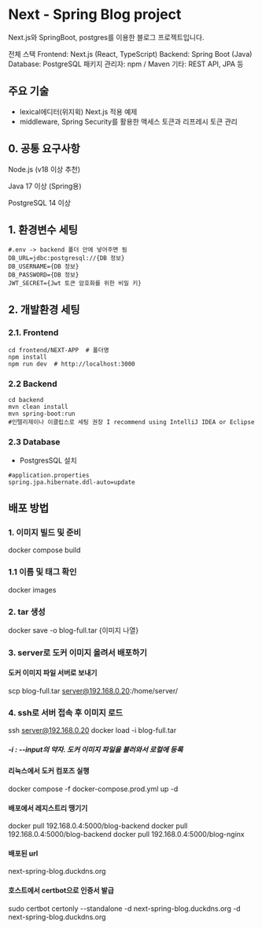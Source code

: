 # Next - Spring Blog project

Next.js와 SpringBoot, postgres를 이용한 블로그 프로젝트입니다.

전체 스택
Frontend: Next.js (React, TypeScript)
Backend: Spring Boot (Java)
Database: PostgreSQL
패키지 관리자: npm / Maven
기타: REST API, JPA 등

## 주요 기술
- lexical에디터(위지윅) Next.js 적용 예제
- middleware, Spring Security를 활용한 액세스 토큰과 리프레시 토큰 관리


## 0. 공통 요구사항
Node.js (v18 이상 추천)

Java 17 이상 (Spring용)

PostgreSQL 14 이상



## 1. 환경변수 세팅
```
#.env -> backend 폴더 안에 넣어주면 됨
DB_URL=jdbc:postgresql://{DB 정보}
DB_USERNAME={DB 정보}
DB_PASSWORD={DB 정보}
JWT_SECRET={Jwt 토큰 암호화를 위한 비밀 키}
```


## 2. 개발환경 세팅 

### 2.1. Frontend
```
cd frontend/NEXT-APP  # 폴더명 
npm install
npm run dev  # http://localhost:3000
```

### 2.2 Backend 
```
cd backend
mvn clean install
mvn spring-boot:run  
#인텔리제이나 이클립스로 세팅 권장 I recommend using IntelliJ IDEA or Eclipse
```

### 2.3 Database
- PostgresSQL 설치

```
#application.properties
spring.jpa.hibernate.ddl-auto=update
```



## 배포 방법 
### 1. 이미지 빌드 및 준비
docker compose build

### 1.1 이름 및 태그 확인
docker images

### 2. tar 생성
docker save -o blog-full.tar {이미지 나열}

### 3. server로 도커 이미지 올려서 배포하기
#### 도커 이미지 파일 서버로 보내기 
scp blog-full.tar server@192.168.0.20:/home/server/

### 4. ssh로 서버 접속 후 이미지 로드
ssh server@192.168.0.20 
docker load -i blog-full.tar 
##### -i : --input의 약자. 도커 이미지 파일을 불러와서 로컬에 등록

#### 리눅스에서 도커 컴포즈 실행
docker compose -f docker-compose.prod.yml up -d

#### 배포에서 레지스트리 땡기기
docker pull 192.168.0.4:5000/blog-backend
docker pull 192.168.0.4:5000/blog-backend
docker pull 192.168.0.4:5000/blog-nginx

#### 배포된 url
next-spring-blog.duckdns.org

#### 호스트에서 certbot으로 인증서 발급
sudo certbot certonly --standalone -d next-spring-blog.duckdns.org -d next-spring-blog.duckdns.org